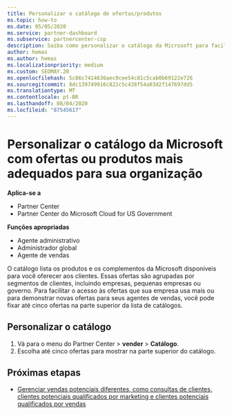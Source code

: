 ```yaml
---
title: Personalizar o catálogo de ofertas/produtos
ms.topic: how-to
ms.date: 05/05/2020
ms.service: partner-dashboard
ms.subservice: partnercenter-csp
description: Saiba como personalizar o catálogo da Microsoft para facilitar o acesso às ofertas de parceiros ou aos produtos que a sua organização utiliza mais.
author: hemas
ms.author: hemas
ms.localizationpriority: medium
ms.custom: SEOMAY.20
ms.openlocfilehash: 5c86c7414636aec9cee54c81c5cab0b69122e726
ms.sourcegitcommit: 8dc139749916c822c5c438f54a03d2f147697dd5
ms.translationtype: MT
ms.contentlocale: pt-BR
ms.lasthandoff: 08/04/2020
ms.locfileid: "87545617"
---
```

# <a name="customize-the-microsoft-catalog-with-offers-or-products-most-suited-to-your-organization"></a>Personalizar o catálogo da Microsoft com ofertas ou produtos mais adequados para sua organização

**Aplica-se a**

- Partner Center
- Partner Center do Microsoft Cloud for US Government

**Funções apropriadas**

- Agente administrativo
- Administrador global
- Agente de vendas

O catálogo lista os produtos e os complementos da Microsoft disponíveis para você oferecer aos clientes. Essas ofertas são agrupadas por segmentos de clientes, incluindo empresas, pequenas empresas ou governo. Para facilitar o acesso às ofertas que sua empresa usa mais ou para demonstrar novas ofertas para seus agentes de vendas, você pode fixar até cinco ofertas na parte superior da lista de catálogos.

## <a name="customize-the-catalog"></a>Personalizar o catálogo

1. Vá para o menu do Partner Center &gt; **vender** &gt; **Catálogo**.
2. Escolha até cinco ofertas para mostrar na parte superior do catálogo.
 
## <a name="next-steps"></a>Próximas etapas

- [Gerenciar vendas potenciais diferentes, como consultas de clientes, clientes potenciais qualificados por marketing e clientes potenciais qualificados por vendas](manage-leads.md) 
